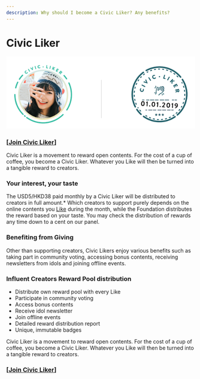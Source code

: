 ```yaml
---
description: Why should I become a Civic Liker? Any benefits?
---
```


# Civic Liker

![](../../.gitbook/assets/civic-liker.png)

### **\[**[**Join Civic Liker**](https://liker.land/civic)**\]**

Civic Liker is a movement to reward open contents. For the cost of a cup of coffee, you become a Civic Liker. Whatever you Like will then be turned into a tangible reward to creators.

### **Your interest, your taste**

The USD5/HKD38 paid monthly by a Civic Liker will be distributed to creators in full amount.\* Which creators to support purely depends on the online contents you [Like](https://docs.like.co/user-guide/liker-land/reading-and-rewarding) during the month, while the Foundation distributes the reward based on your taste. You may check the distribution of rewards any time down to a cent on our panel.

### **Benefiting from Giving**

Other than supporting creators, Civic Likers enjoy various benefits such as taking part in community voting, accessing bonus contents, receiving newsletters from idols and joining offline events.

### **Influent Creators Reward Pool distribution**

* Distribute own reward pool with every Like
* Participate in community voting
* Access bonus contents
* Receive idol newsletter
* Join offline events
* Detailed reward distribution report
* Unique, immutable badges

Civic Liker is a movement to reward open contents. For the cost of a cup of coffee, you become a Civic Liker. Whatever you Like will then be turned into a tangible reward to creators.

### \[[Join **Civic Liker**](https://liker.land/civic)\]

